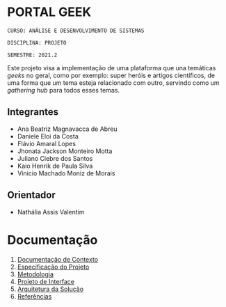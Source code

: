 # PORTAL GEEK

`CURSO: ANÁLISE E DESENVOLVIMENTO DE SISTEMAS`

`DISCIPLINA: PROJETO`

`SEMESTRE: 2021.2`

Este projeto visa a implementação de uma plataforma que una temáticas _geeks_ no geral, como por exemplo: super heróis e artigos científicos, de uma forma que um tema esteja relacionado com outro, servindo como um _gathering hub_ para todos esses temas.

## Integrantes

* Ana Beatriz Magnavacca de Abreu
* Daniele Eloi da Costa
* Flávio Amaral Lopes
* Jhonata Jackson Monteiro Motta
* Juliano Ciebre dos Santos
* Kaio Henrik de Paula Silva
* Vinicio Machado Moniz de Morais

## Orientador

* Nathália Assis Valentim

<!--## Instruções de utilização

Assim que a primeira versão do sistema estiver disponível, deverá complementar com as instruções de utilização. Descreva como instalar eventuais dependências e como executar a aplicação.-->

# Documentação

<ol>
<li><a href="docs/01-Documentação de Contexto.md"> Documentação de Contexto</a></li>
<li><a href="docs/02-Especificação do Projeto.md"> Especificação do Projeto</a></li>
<li><a href="docs/03-Metodologia.md"> Metodologia</a></li>
<li><a href="docs/04-Projeto de Interface.md"> Projeto de Interface</a></li>
<li><a href="docs/05-Arquitetura da Solução.md"> Arquitetura da Solução</a></li>
<li><a href="docs/11-Referências.md"> Referências</a></li>
<!--<li><a href="docs/06-Template padrão do Site.md"> Template padrão do Site</a></li> 
<li><a href="docs/07-Programação de Funcionalidades.md"> Programação de Funcionalidades</a></li>
<li><a href="docs/08-Plano de Testes de Software.md"> Plano de Testes de Software</a></li>
<li><a href="docs/09-Registro de Testes de Software.md"> Registro de Testes de Software</a></li>
<li><a href="docs/10-Apresentação do Projeto.md"> Apresentação do Projeto</a></li>
<li><a href="docs/11-Referências.md"> Referências</a></li>
</ol>

# Código

<li><a href="src/README.md"> Código Fonte</a></li>

# Apresentação

<li><a href="presentation/README.md"> Apresentação da solução</a></li>
